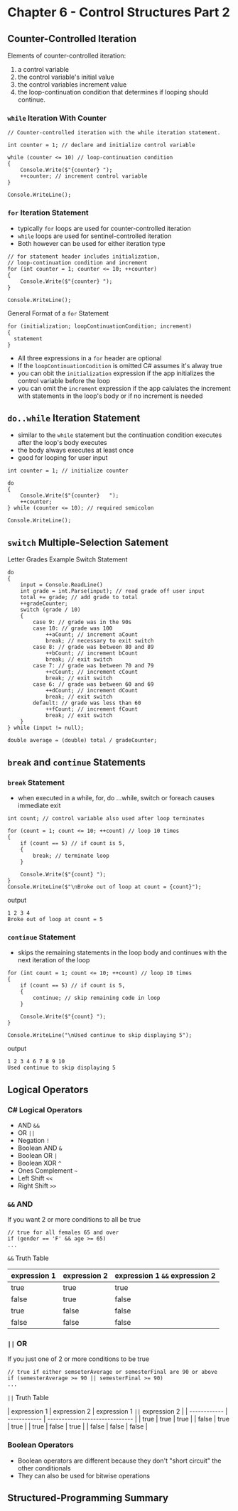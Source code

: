 # Chapter 6 - Control Structures Part 2 #

## Counter-Controlled Iteration ##

Elements of counter-controlled iteration:

1. a control variable
2. the control variable's initial value
3. the control variables increment value
4. the loop-continuation condition that determines if looping should continue.

### `while` Iteration With Counter ###

```[C#]
// Counter-controlled iteration with the while iteration statement.

int counter = 1; // declare and initialize control variable

while (counter <= 10) // loop-continuation condition
{
    Console.Write($"{counter} ");
    ++counter; // increment control variable
}

Console.WriteLine();
```

### `for` Iteration Statement ###

* typically `for` loops are used for counter-controlled iteration
* `while` loops are used for sentinel-controlled iteration
* Both however can be used for either iteration type

```[C#]
// for statement header includes initialization,
// loop-continuation condition and increment
for (int counter = 1; counter <= 10; ++counter)
{
    Console.Write($"{counter} ");
}

Console.WriteLine();
```

General Format of a `for` Statement

```[C#]
for (initialization; loopContinuationCondition; increment)
{
  statement
}
```

* All three expressions in a `for` header are optional
* If the `loopContinuationCodition` is omitted C# assumes it's alway true
* you can obit the `initialization` expression if the app initializes the control variable before the loop
* you can omit the `increment` expression if the app calulates the increment with statements in the loop's body or if no increment is needed

## `do..while` Iteration Statement ##

* similar to the `while` statement but the continuation condition executes after the loop's body executes
* the body always executes at least once
* good for looping for user input

```[C#]
int counter = 1; // initialize counter

do
{
    Console.Write($"{counter}   ");
    ++counter;
} while (counter <= 10); // required semicolon

Console.WriteLine();
 ```

## `switch` Multiple-Selection Satement ##

Letter Grades Example Switch Statement

```[C#]
do
{
    input = Console.ReadLine()
    int grade = int.Parse(input); // read grade off user input
    total += grade; // add grade to total
    ++gradeCounter;
    switch (grade / 10)
    {
        case 9: // grade was in the 90s
        case 10: // grade was 100
            ++aCount; // increment aCount
            break; // necessary to exit switch
        case 8: // grade was between 80 and 89
            ++bCount; // increment bCount
            break; // exit switch
        case 7: // grade was between 70 and 79
            ++cCount; // increment cCount
            break; // exit switch
        case 6: // grade was between 60 and 69
            ++dCount; // increment dCount
            break; // exit switch
        default: // grade was less than 60
            ++fCount; // increment fCount
            break; // exit switch
    }
} while (input != null);

double average = (double) total / gradeCounter;
```

## `break` and `continue` Statements ##

### `break` Statement ###

* when executed in a while, for, do ...while, switch or foreach causes immediate exit

```[C$]
int count; // control variable also used after loop terminates

for (count = 1; count <= 10; ++count) // loop 10 times
{
    if (count == 5) // if count is 5,
    {
        break; // terminate loop
    }

    Console.Write($"{count} ");
}
Console.WriteLine($"\nBroke out of loop at count = {count}");
```

output

```[output]
1 2 3 4
Broke out of loop at count = 5
```

### `continue` Statement ###

* skips the remaining statements in the loop body and continues with the next iteration of the loop

```[C#]
for (int count = 1; count <= 10; ++count) // loop 10 times
{
    if (count == 5) // if count is 5,
    {
        continue; // skip remaining code in loop
    }

    Console.Write($"{count} ");
}

Console.WriteLine("\nUsed continue to skip displaying 5");
```

output

```[output]
1 2 3 4 6 7 8 9 10
Used continue to skip displaying 5
```

## Logical Operators ##

### C# Logical Operators ###

* AND `&&`
* OR `||`
* Negation `!`
* Boolean AND `&`
* Boolean OR `|`
* Boolean XOR `^`
* Ones Complement `~`
* Left Shift `<<`
* Right Shift `>>`

### `&&` AND ###

If you want 2 or more conditions to all be true

```[C#]
// true for all females 65 and over
if (gender == 'F' && age >= 65)
...
```

`&&` Truth Table

| expression 1 | expression 2 | expression 1 `&&` expression 2 |
| ------------ | ------------ | ------------------------------ |
| true         | true         | true                           |
| false        | true         | false                          |
| true         | false        | false                          |
| false        | false        | false                          |

### `||` OR ###

If you just one of 2 or more conditions to be true

```[C#]
// true if either semseterAverage or semesterFinal are 90 or above
if (semesterAverage >= 90 || semesterFinal >= 90)
...
```

`||` Truth Table

| expression 1 | expression 2 | expression 1 `||` expression 2 |
| ------------ | ------------ | ------------------------------ |
| true         | true         | true                           |
| false        | true         | true                           |
| true         | false        | true                           |
| false        | false        | false                          |

### Boolean Operators ###

* Boolean operators are different because they don't "short circuit" the other conditionals
* They can also be used for bitwise operations

## Structured-Programming Summary ##